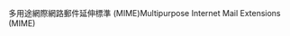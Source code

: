 <span data-ttu-id="3d66c-101">多用途網際網路郵件延伸標準 (MIME)</span><span class="sxs-lookup"><span data-stu-id="3d66c-101">Multipurpose Internet Mail Extensions (MIME)</span></span>